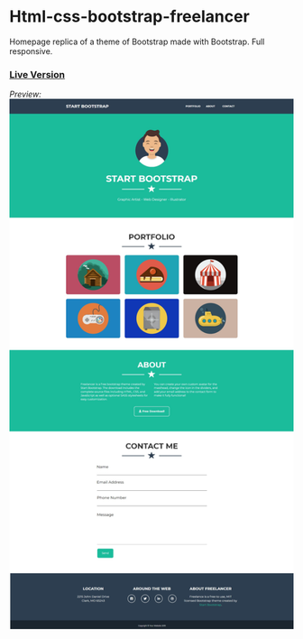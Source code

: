 # Html-css-bootstrap-freelancer
Homepage replica of a theme of Bootstrap made with Bootstrap.
Full responsive.

### [Live Version](https://gianluigivitale.github.io/html-css-bootstrap-freelancer/)

_Preview:_
![Preview](img/preview.jpg "Preview")
